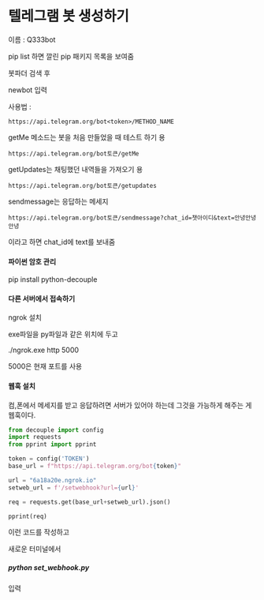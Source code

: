 # 텔레그램 봇 생성하기

이름 : Q333bot



pip list 하면 깔린 pip 패키지 목록을 보여줌



봇파더 검색 후

newbot 입력



사용법 : 

```
https://api.telegram.org/bot<token>/METHOD_NAME
```



getMe 메소드는 봇을 처음 만들었을 때 테스트 하기 용

```
https://api.telegram.org/bot토큰/getMe
```



getUpdates는 채팅했던 내역들을 가져오기 용

```
https://api.telegram.org/bot토큰/getupdates
```



sendmessage는 응답하는 메세지

```
https://api.telegram.org/bot토큰/sendmessage?chat_id=챗아이디&text=안녕안녕안녕
```

이라고 하면 chat_id에 text를 보내줌



#### 파이썬 암호 관리

pip install python-decouple





#### 다른 서버에서 접속하기

ngrok 설치

exe파일을 py파일과 같은 위치에 두고



./ngrok.exe http 5000



5000은 현재 포트를 사용



#### 웹훅 설치

컴,폰에서 메세지를 받고 응답하려면 서버가 있어야 하는데 그것을 가능하게 해주는 게 웹훅이다.



```python
from decouple import config
import requests
from pprint import pprint

token = config('TOKEN')
base_url = f"https://api.telegram.org/bot{token}"   

url = "6a18a20e.ngrok.io"
setweb_url = f'/setwebhook?url={url}'

req = requests.get(base_url+setweb_url).json()

pprint(req)
```



이런 코드를 작성하고

새로운 터미널에서 

##### python set_webhook.py 

입력